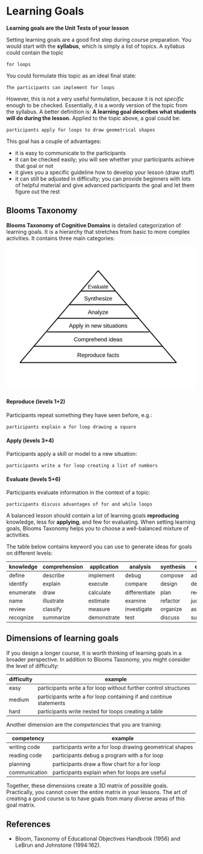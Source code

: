 
# Learning Goals

**Learning goals are the Unit Tests of your lesson**

Setting learning goals are a good first step during course preparation.
You would start with the **syllabus**, which is simply a list of topics. A syllabus could contain the topic

    for loops

You could formulate this topic as an ideal final state:

    The participants can implement for loops

However, this is not a very useful formulation, because it is not *specific* enough to be checked. Essentially, it is a wordy version of the topic from the syllabus. A better definition is:
**A learning goal describes what students will do during the lesson.**
Applied to the topic above, a goal could be:

    participants apply for loops to draw geometrical shapes

This goal has a couple of advantages:

* it is easy to communicate to the participants
* it can be checked easily; you will see whether your participants achieve that goal or not
* it gives you a specific guideline how to develop your lesson (draw stuff)
* it can still be adjusted in difficulty; you can provide beginners with lots of helpful material and give advanced participants the goal and let them figure out the rest


## Blooms Taxonomy

**Blooms Taxonomy of Cognitive Domains** is detailed categorization of learning goals. It is a hierarchy that stretches from basic to more complex activities. It contains three main categories:

![Blooms Taxonomy](../images/blooms_taxonomy.png)

#### Reproduce (levels 1+2)

Participants repeat something they have seen before, e.g.:

    participants explain a for loop drawing a square

#### Apply (levels 3+4)

Participants apply a skill or model to a new situation:

    participants write a for loop creating a list of numbers

#### Evaluate (levels 5+6)

Participants evaluate information in the context of a topic:

    participants discuss advantages of for and while loops

A balanced lesson should contain a lot of learning goals **reproducing** knowledge, less for **applying**, and few for evaluating. When setting learning goals, Blooms Taxonomy helps you to choose a well-balanced mixture of activities.

The table below contains keyword you can use to generate ideas for goals on different levels:

| knowledge | comprehension | application  | analysis       | synthesis | evaluate  |
|-----------|---------------|--------------|----------------|-----------|-----------|
| define    | describe      | implement    | debug          | compose   | advocate  |
| identify  | explain       | execute      | compare        | design    | defend    |
| enumerate | draw          | calculate    | differentiate  | plan      | recommend |
| name      | illustrate    | estimate     | examine        | refactor  | judge     |
| review    | classify      | measure      | investigate    | organize  | assess    |
| recognize | summarize     | demonstrate  | test           | discuss   | suggest   |


## Dimensions of learning goals

If you design a longer course, it is worth thinking of learning goals in a broader perspective. In addition to Blooms Taxonomy, you might consider the level of difficulty:

| difficulty | example |
|------------|---------|
| easy       | participants write a for loop without further control structures |
| medium     | participants write a for loop containing if and continue statements |
| hard       | participants write nested for loops creating a table |

Another dimension are the *competencies* that you are training:

| competency | example |
|------------|---------|
| writing code | participants write a for loop drawing geometrical shapes |
| reading code | participants debug a program with a for loop |
| planning | participants draw a flow chart for a for loop |
| communication | participants explain when for loops are useful |

Together, these dimensions create a 3D matrix of possible goals. Practically, you cannot cover the entire matrix in your lessons. The art of creating a good course is to have goals from many diverse areas of this goal matrix.


## References

* Bloom, Taxonomy of Educational Objectives Handbook (1956) and LeBrun and Johnstone (1994:162).
